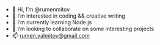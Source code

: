- 👋 Hi, I’m @rumenmitov
- 👀 I’m interested in coding && creative writing
- 🌱 I’m currently learning Node.js
- 💞️ I’m looking to collaborate on some interesting projects
- 📫 rumen.valmitov@gmail.com

<!---
rumenmitov/rumenmitov is a ✨ special ✨ repository because its `README.md` (this file) appears on your GitHub profile.
You can click the Preview link to take a look at your changes.
--->
